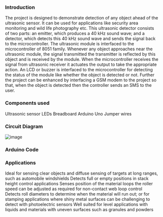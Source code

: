 ### Introduction
The project is designed to demonstrate detection of any object ahead of the ultrasonic sensor. It can be used for applications like security area monitoring and wild life photography etc. This ultrasonic detector consists of two parts: an emitter, which produces a 40 kHz sound wave; and a detector, which detects this 40 kHz sound wave and sends the signal back to the microcontroller. The ultrasonic module is interfaced to the microcontroller of 8051 family. Whenever any object approaches near the ultrasonic module, the signal transmitted the transmitter is reflected by this object and is received by the module. When the microcontroller receives the signal from ultrasonic receiver it actuates the output to take the appropriate action. An LCD or buzzer is interfaced to the microcontroller for detecting the status of the module like whether the object is detected or not. Further the project can be enhanced by interfacing a GSM modem to the project so that, when the object is detected then the controller sends an SMS to the user.
### Components used
Ultrasonic sensor
LEDs
Breadboard
Arduino Uno
Jumper wires
### Circuit Diagram
![image](https://user-images.githubusercontent.com/57031751/209454092-a065c434-a7ef-405a-af4a-8413b9ed22c8.png)
### Arduino Code

### Applications
Ideal for sensing clear objects and diffuse sensing of targets at long ranges, such as automobile windshields
Detects full or empty positions in stack height control applications
Senses position of the material loops the roller speed can be adjusted as required for non-contact web loop control
Detects roll diameters to determine when the material will run out; or for stamping applications where shiny metal surfaces can be challenging to detect with photoelectric sensors
Well suited for level applications with liquids and materials with uneven surfaces such as granules and powders

